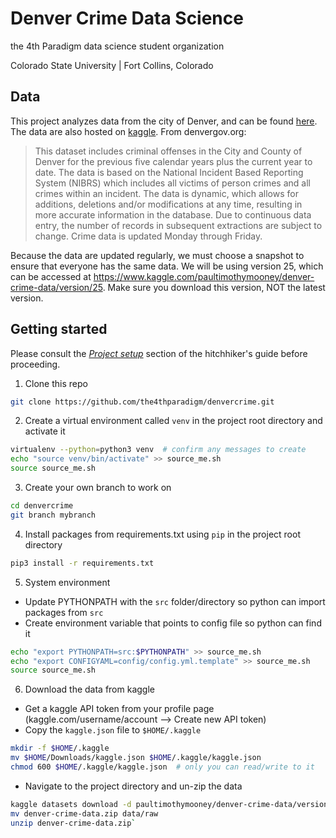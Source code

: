 # Denver Crime Data Science
the 4th Paradigm data science student organization

Colorado State University | Fort Collins, Colorado

## Data
This project analyzes data from the city of Denver, and can be found [here](https://www.denvergov.org/opendata/dataset/city-and-county-of-denver-crime). The data are also hosted on [kaggle](https://www.kaggle.com/paultimothymooney/denver-crime-data). From denvergov.org:

>This dataset includes criminal offenses in the City and County of Denver for the previous five calendar years plus the current year to date. The data is based on the National Incident Based Reporting System (NIBRS) which includes all victims of person crimes and all crimes within an incident. The data is dynamic, which allows for additions, deletions and/or modifications at any time, resulting in more accurate information in the database. Due to continuous data entry, the number of records in subsequent extractions are subject to change. Crime data is updated Monday through Friday.

Because the data are updated regularly, we must choose a snapshot to ensure that everyone has the same data. We will be using version 25, which can be accessed at https://www.kaggle.com/paultimothymooney/denver-crime-data/version/25. Make sure you download this version, NOT the latest version.

## Getting started
Please consult the [*Project setup*](https://github.com/the4thparadigm/hitchhikers_guide/tree/master/ds_projects/project_set_up) section of the hitchhiker's guide before proceeding.
1. Clone this repo
```bash
git clone https://github.com/the4thparadigm/denvercrime.git
```
2. Create a virtual environment called `venv` in the project root directory and activate it
```bash
virtualenv --python=python3 venv  # confirm any messages to create
echo "source venv/bin/activate" >> source_me.sh
source source_me.sh
```
3. Create your own branch to work on
```bash
cd denvercrime
git branch mybranch
```
4. Install packages from requirements.txt using `pip` in the project root directory
```bash
pip3 install -r requirements.txt
```
5. System environment
  * Update PYTHONPATH with the `src` folder/directory so python can import packages from `src`
  * Create environment variable that points to config file so python can find it
```bash
echo "export PYTHONPATH=src:$PYTHONPATH" >> source_me.sh
echo "export CONFIGYAML=config/config.yml.template" >> source_me.sh
source source_me.sh
```
6. Download the data from kaggle
  * Get a kaggle API token from your profile page (kaggle.com/username/account --> Create new API token)
  * Copy the `kaggle.json` file to `$HOME/.kaggle`
  ```bash
  mkdir -f $HOME/.kaggle
  mv $HOME/Downloads/kaggle.json $HOME/.kaggle/kaggle.json
  chmod 600 $HOME/.kaggle/kaggle.json  # only you can read/write to it
  ```
  * Navigate to the project directory and un-zip the data
  ```bash
  kaggle datasets download -d paultimothymooney/denver-crime-data/version/25
  mv denver-crime-data.zip data/raw
  unzip denver-crime-data.zip`
  ```
